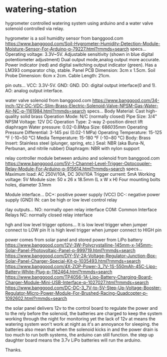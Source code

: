 # watering-station
hygrometer controlled watering system using arduino and a water valve solenoid controlled via relay.

hygrometer is a soil humidity sensor from banggood.com
https://www.banggood.com/Soil-Hygrometer-Humidity-Detection-Module-Moisture-Sensor-For-Arduino-p-79227.html?rmmds=search
specs...
Operating voltage: 3.3V~5V.
Adjustable sensitivity (shown in blue digital potentiometer adjustment)
Dual output mode,analog output more accurate.
Power indicator (red) and digital switching output indicator (green).
Has a LM393 comparator chip, stable.
Panel PCB Dimension: 3cm x 1.5cm.
Soil Probe Dimension: 6cm x 2cm.
Cable Length: 21cm.

pin outs...
VCC: 3.3V-5V.
GND: GND.
DO: digital output interface(0 and 1).
AO: analog output interface.


water valve solenoid from banggood.com
https://www.banggood.com/34-inch-12V-DC-VDC-Slim-Brass-Electric-Solenoid-Valve-NPSM-Gas-Water-Air-NC-p-1161984.html?rmmds=search
specs...
Body Material: Cast high-quality solid brass
Operation Mode: N/C (normally closed)
Pipe Size: 3/4" NPSM
Voltage: 12V DC
Operation Type: 2-way 2-position direct lift diaphragm
Water pressure: 0.02-0.8Mpa
Size: 68*60*35mm
Operating Pressure Differential: 3-145 psi (0.02-1 MPa)
Operating Temperature: 15-125 °F (-10~50 °C)
Media Temperature: 15-180 °F (-10~80 °C)
Body: Brass
Insert: Stainless steel (plunger, spring, etc.)
Seal: NBR (aka Buna-N, Perbunan, and nitrile rubber)
Diaphragm: NBR with nylon support

relay controller module between arduino and solenoid from banggood.com
https://www.banggood.com/5V-1-Channel-Level-Trigger-Optocoupler-Relay-Module-For-Arduino-p-915614.html?rmmds=search
specs...
Maximum load: AC 250V/10A, DC 30V/10A
Trigger current: 5mA
Working voltage: 5V
Module size: 50 x 26 x 18.5mm (L x W x H)
Four mounting bolts holes, diameter 3.1mm

Module interface...
DC+: positive power supply (VCC)
DC-: negative power supply (GND)
IN: can be high or low level control relay

rlay outputs...
NO: normally open relay interface
COM: Common Interface Relays
NC: normally closed relay interface

hgh and low level trigger options...
It is low level trigger when jumper connect to LOW pin
It is high level trigger when jumper connect to HIGH pin

power comes from solar panel and stored power from LiPo battery
https://www.banggood.com/12V-3W-Polycrystalline-145mm-x-145mm-Solar-Panel-Photovoltaic-Panel-p-999719.html?rmmds=search
https://www.banggood.com/DIY-5V-2A-Voltage-Regulator-Junction-Box-Solar-Panel-Charger-Special-Kit-p-1035493.html?rmmds=search
https://www.banggood.com/4X-ZOP-Power-3_7V-1S-550mAh-45C-Lipo-Battery-White-Plug-p-1162464.html?rmmds=search
https://www.banggood.com/TP4056-1A-Lipo-Battery-Charging-Board-Charger-Module-Mini-USB-Interface-p-1027027.html?rmmds=search
https://www.banggood.com/DC-DC-3_7V-to-5V-Step-Up-Voltage-Booster-Regulator-Micro-Power-Module-For-Brushed-Racing-Quadcopter-p-1092602.html?rmmds=search

the solar panel delivers 12v to the control board to regulate the power and to the rely before the solenoid, the batteries are charged to keep the system working through the night for monitoring yet the lack of 12v at means the watering system won't work at night as it's an annoyance for sleeping. the batteries also mean that when the solenoid kicks in and the power drain is too much to run both systems, the arduino can still function. the step up daughter board means the 3.7v LiPo batteries will run the arduino.

Thanks.
